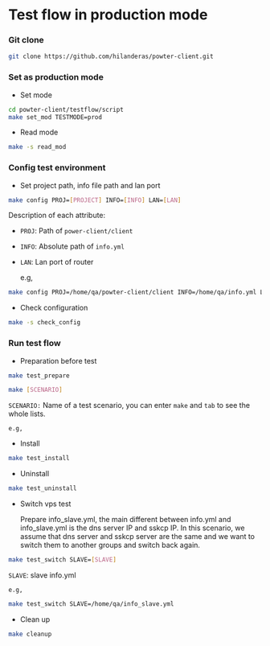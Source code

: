 # Test flow in production mode

###  Git clone 
```bash
git clone https://github.com/hilanderas/powter-client.git
```

### Set as production mode
* Set mode
```bash
cd powter-client/testflow/script
make set_mod TESTMODE=prod
```

* Read mode
```bash
make -s read_mod
```


### Config test environment

* Set project path, info file path and lan port 
```bash
make config PROJ=[PROJECT] INFO=[INFO] LAN=[LAN]
```
Description of each attribute:
* `PROJ`: Path of `power-client/client`
* `INFO`: Absolute path of `info.yml`
* `LAN`: Lan port of router

	e.g,
```bash
make config PROJ=/home/qa/powter-client/client INFO=/home/qa/info.yml LAN=enp0s25
```

* Check configuration
```bash
make -s check_config
```

### Run test flow
* Preparation before test
```bash
make test_prepare
```


```bash
make [SCENARIO]
```
`SCENARIO:` Name of a test scenario, you can enter `make` and `tab` to see the whole lists.

	e.g,
* Install
```bash
make test_install
```

* Uninstall
```bash
make test_uninstall
```

* Switch vps test

	Prepare info_slave.yml, the main different between info.yml and info_slave.yml is the dns server IP and sskcp IP. In this scenario, we assume that dns server and sskcp server are the same and we want to switch them to another groups and switch back again.
```bash
make test_switch SLAVE=[SLAVE]
```
`SLAVE`: slave info.yml 

	e.g,
```bash
make test_switch SLAVE=/home/qa/info_slave.yml
```

* Clean up
```bash
make cleanup
```